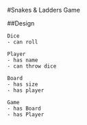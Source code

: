 #Snakes & Ladders Game

##Design
``` 
Dice
- can roll

Player
- has name
- can throw dice

Board
- has size
- has player

Game
- has Board
- has Player
```